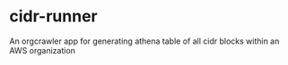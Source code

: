 # cidr-runner
An orgcrawler app for generating athena table of all cidr blocks within an AWS organization
